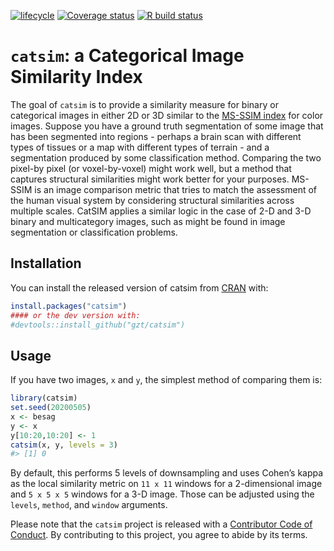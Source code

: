 
<!-- README.md is generated from README.Rmd. Please edit that file -->
<!-- badges: start -->

[![lifecycle](https://img.shields.io/badge/lifecycle-experimental-orange.svg)](https://lifecycle.r-lib.org/articles/stages.html#experimental)
[![Coverage
status](https://codecov.io/gh/gzt/catsim/branch/master/graph/badge.svg)](https://app.codecov.io/github/gzt/catsim?branch=master)
[![R build
status](https://github.com/gzt/catsim/workflows/R-CMD-check/badge.svg)](https://github.com/gzt/catsim/actions)
<!-- badges: end -->

# `catsim`: a Categorical Image Similarity Index

The goal of `catsim` is to provide a similarity measure for binary or
categorical images in either 2D or 3D similar to the [MS-SSIM
index](https://en.wikipedia.org/wiki/Structural_similarity) for color
images. Suppose you have a ground truth segmentation of some image that
has been segmented into regions - perhaps a brain scan with different
types of tissues or a map with different types of terrain - and a
segmentation produced by some classification method. Comparing the two
pixel-by pixel (or voxel-by-voxel) might work well, but a method that
captures structural similarities might work better for your purposes.
MS-SSIM is an image comparison metric that tries to match the assessment
of the human visual system by considering structural similarities across
multiple scales. CatSIM applies a similar logic in the case of 2-D and
3-D binary and multicategory images, such as might be found in image
segmentation or classification problems.

## Installation

You can install the released version of catsim from
[CRAN](https://CRAN.R-project.org) with:

``` r
install.packages("catsim")
#### or the dev version with:
#devtools::install_github("gzt/catsim")
```

## Usage

If you have two images, `x` and `y`, the simplest method of comparing
them is:

``` r
library(catsim)
set.seed(20200505)
x <- besag
y <- x
y[10:20,10:20] <- 1
catsim(x, y, levels = 3)
#> [1] 0
```

By default, this performs 5 levels of downsampling and uses Cohen’s
kappa as the local similarity metric on `11 x 11` windows for a
2-dimensional image and `5 x 5 x 5` windows for a 3-D image. Those can
be adjusted using the `levels`, `method`, and `window` arguments.

Please note that the `catsim` project is released with a [Contributor
Code of Conduct](https://gzt.github.io/catsim/CODE_OF_CONDUCT.html). By
contributing to this project, you agree to abide by its terms.
